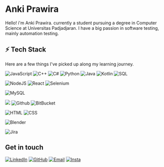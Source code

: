 # Anki Prawira
Hello! i'm Anki Prawira. currently a student pursuing a degree in Computer Science at Universitas Padjadjaran. I have a big passion in software testing, mainly automation testing. 

## ⚡ Tech Stack

Here are a few things I've picked up along my learning journey.


  ![JavaScript](https://img.shields.io/badge/JavaScript-F7DF1E?style=for-the-badge&logo=javascript&logoColor=black) ![C++](	https://img.shields.io/badge/C%2B%2B-00599C?style=for-the-badge&logo=c%2B%2B&logoColor=white) ![C#](https://img.shields.io/badge/C%23-239120?style=for-the-badge&logo=c-sharp&logoColor=white) ![Python](https://img.shields.io/badge/-Python-000?style=for-the-badge&logo=python) ![Java](https://img.shields.io/badge/Java-ED8B00?style=for-the-badge&logo=java&logoColor=white) ![Kotlin](https://img.shields.io/badge/Kotlin-0095D5?&style=for-the-badge&logo=kotlin&logoColor=white) ![SQL](https://img.shields.io/badge/-SQL-000?style=for-the-badge&logo=MySQL&logoColor=4479A1)
  
![NodeJS](https://img.shields.io/badge/Node.js-43853D?style=for-the-badge&logo=node.js&logoColor=white) ![React](https://img.shields.io/badge/React-20232A?style=for-the-badge&logo=react&logoColor=61DAFB) ![Selenium](https://img.shields.io/badge/Selenium-43B02A?style=for-the-badge&logo=Selenium&logoColor=white)

 ![MySQL](https://img.shields.io/badge/MySQL-00000F?style=for-the-badge&logo=mysql&logoColor=white)

 ![](https://img.shields.io/badge/git%20-%23F05033.svg?&style=for-the-badge&logo=git&logoColor=white)  ![Github](https://img.shields.io/badge/github%20-%23121011.svg?&style=for-the-badge&logo=github&logoColor=white) ![BitBucket](https://img.shields.io/badge/bitbucket%20-%230047B3.svg?&style=for-the-badge&logo=bitbucket&logoColor=white)
 
 ![HTML](https://img.shields.io/badge/HTML5-E34F26?style=for-the-badge&logo=html5&logoColor=white) ![CSS](https://img.shields.io/badge/CSS-239120?&style=for-the-badge&logo=css3&logoColor=white)
 
 ![Blender](https://img.shields.io/badge/blender%20-%23F5792A.svg?&style=for-the-badge&logo=blender&logoColor=white)
 
![Jira](https://img.shields.io/badge/-Jira-000?&style=for-the-badge&logo=Jira-Software&logoColor=0052CC)

## Get in touch
[![LinkedIn](https://img.shields.io/badge/LinkedIn-000?style=flat&logoColor=blue&logo=linkedin)](https://www.linkedin.com/in/ankiprawira/)
[![GitHub](https://img.shields.io/badge/-GitHub-000?style=flat&logo=github)](https://github.com/ankiprawira)
[![Email](https://img.shields.io/badge/Email-000?style=flat&logo=gmail)](mailto:ankiprawira@gmail.com)
[![Insta](https://img.shields.io/badge/Insta-000?style=flat&logo=instagram&logoColor=white)](https://www.instagram.com/ankiprawira/)
